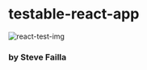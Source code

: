# testable-react-app

![react-test-img](https://encrypted-tbn0.gstatic.com/images?q=tbn%3AANd9GcTYeB51CTkaZgAw99NY_0g7bDbBFFazTBz7L6uDyQUKBoL7j0xb&usqp=CAU)

### by Steve Failla
